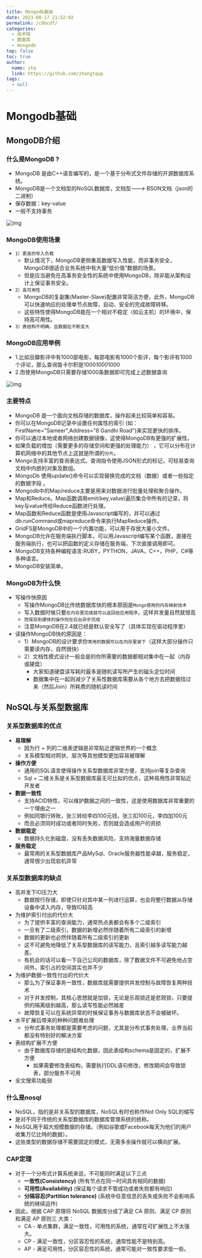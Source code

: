 ```yaml
---
title: Mongodb基础
date: 2023-08-17 21:52:02
permalink: /c9bcdf/
categories: 
  - 技术栈
  - 数据库
  - mongodb
top: false
toc: true
author: 
  name: ztq
  link: https://github.com/zhangtqup
tags: 
  - null
---
```


# Mongodb基础



## MongoDB介绍

### 什么是MongoDB ?

- MongoDB 是由C++语言编写的，是一个基于分布式文件存储的开源数据库系统。
- MongoDB是一个文档型的NoSQL数据库，文档型---> BSON文档（json的二进制）
- 保存数据：key-value
- 一般不支持事务

![img](https://zhangtq-blog.oss-cn-hangzhou.aliyuncs.com/content_picture/image-20210226092405733.a6600914.png)

### MongoDB使用场景

- `1）更高的写入负载`
  - 默认情况下，MongoDB更侧重高数据写入性能，而非事务安全，MongoDB很适合业务系统中有大量“低价值”数据的场景。
  - 但是应当避免在高事务安全性的系统中使用MongoDB，除非能从架构设计上保证事务安全。
- `2）高可用性`
  - MongoDB的复副集(Master-Slave)配置非常简洁方便，此外，MongoDB可以快速响应的处理单节点故障，自动、安全的完成故障转移。
  - 这些特性使得MongoDB能在一个相对不稳定（如云主机）的环境中，保持高可用性。
- `3）表结构不明确，且数据在不断变大`

###  MongoDB应用举例

- 1.比如豆瓣影评中有1000部电影，每部电影有1000个影评，每个影评有1000个评论，那么查询笛卡尔积是1000*1000*1000
- 2.而使用MongoDB只需要存储1000条数据即可完成上述数据查询

![img](https://zhangtq-blog.oss-cn-hangzhou.aliyuncs.com/content_picture/image-20210226093830447.aa6c831b.png)

### 主要特点

- MongoDB 是一个面向文档存储的数据库，操作起来比较简单和容易。
- 你可以在MongoDB记录中设置任何属性的索引 (如：FirstName="Sameer",Address="8 Gandhi Road")来实现更快的排序。
- 你可以通过本地或者网络创建数据镜像，这使得MongoDB有更强的扩展性。
- 如果负载的增加（需要更多的存储空间和更强的处理能力） ，它可以分布在计算机网络中的其他节点上这就是所谓的`分片`。
- Mongo支持丰富的查询表达式。查询指令使用JSON形式的标记，可轻易查询文档中内嵌的对象及数组。
- MongoDb 使用update()命令可以实现替换完成的文档（数据）或者一些指定的数据字段 。
- Mongodb中的Map/reduce主要是用来对数据进行批量处理和聚合操作。
- Map和Reduce。Map函数调用emit(key,value)遍历集合中所有的记录，将key与value传给Reduce函数进行处理。
- Map函数和Reduce函数是使用Javascript编写的，并可以通过db.runCommand或mapreduce命令来执行MapReduce操作。
- GridFS是MongoDB中的一个内置功能，可以用于存放大量小文件。
- MongoDB允许在服务端执行脚本，可以用Javascript编写某个函数，直接在服务端执行，也可以把函数的定义存储在服务端，下次直接调用即可。
- MongoDB支持各种编程语言:RUBY，PYTHON，JAVA，C++，PHP，C#等多种语言。
- MongoDB安装简单。

### MongoDB为什么快

- 写操作快原因
  - 写操作MongoDB比传统数据库快的根本原因是`Mongo使用的内存映射技术`
  - 写入数据时候只要`在内存里完成就可以返回给应用程序`，这样并发量自然就很高
  - `而保存到硬体的操作则在后台异步完成`
  - 注意MongoDB在2.4就已经是默认安全写了（具体实现在驱动程序里）
- 读操作MongoDB快的原因是：
  - 1）MongoDB的设计要求你`常用的数据可以在内存里装下`（这样大部分操作只需要读内存，自然很快）
  - 2）文档性模式设计一般会是的你所需要的数据都相对集中在一起（内存或硬盘）
    - 大家知道硬盘读写耗时最多是随机读写所产生的磁头定位时间
    - 数据集中在一起则减少了关系性数据库需要从各个地方去把数据找过来（然后Join）所耗费的随机读时间

## NoSQL与关系型数据库

### 关系型数据库的优点

- **易理解**
  - 因为行 + 列的二维表逻辑是非常贴近逻辑世界的一个概念
  - 关系模型相对网状、层次等其他模型更加容易被理解
- **操作方便**
  - 通用的SQL语言使得操作关系型数据库非常方便，支持join等复杂查询
  - Sql + 二维关系是关系型数据库最无可比拟的优点，这种易用性非常贴近开发者
- **数据一致性**
  - 支持ACID特性，可以维护数据之间的一致性，这是使用数据库非常重要的一个理由之一
  - 例如同银行转账，张三转给李四100元钱，张三扣100元，李四加100元
  - 而且必须同时成功或者同时失败，否则就会造成用户的资损
- **数据稳定**
  - 数据持久化到磁盘，没有丢失数据风险，支持海量数据存储
- **服务稳定**
  - 最常用的关系型数据库产品MySql、Oracle服务器性能卓越，服务稳定，通常很少出现宕机异常

###  关系型数据库的缺点

- 高并发下IO压力大
  - 数据按行存储，即使只针对其中某一列进行运算，也会将整行数据从存储设备中读入内存，导致IO较高
- 为维护索引付出的代价大
  - 为了提供丰富的查询能力，通常热点表都会有多个二级索引
  - 一旦有了二级索引，数据的新增必然伴随着所有二级索引的新增
  - 数据的更新也必然伴随着所有二级索引的更新
  - 这不可避免地降低了关系型数据库的读写能力，且索引越多读写能力越差。
  - 有机会的话可以看一下自己公司的数据库，除了数据文件不可避免地占空间外，索引占的空间其实也并不少
- 为维护数据一致性付出的代价大
  - 那么为了保证事务一致性，数据库就需要提供并发控制与故障恢复两种技术
  - 对于并发控制，其核心思想就是加锁，无论是乐观锁还是悲观锁，只要提供的隔离级别越高，那么读写性能必然越差
  - 故障恢复可以在系统异常的时候保证事务与数据库状态不会被破坏。
- 水平扩展后带来的种种问题难处理
  - 分布式事务处理都是需要考虑的问题，尤其是分布式事务处理，业界当前都没有特别好的解决方案
- 表结构扩展不方便
  - 由于数据库存储的是结构化数据，因此表结构schema是固定的，扩展不方便
    - 如果需要修改表结构，需要执行DDL语句修改，修改期间会导致锁表，部分服务不可用
- 全文搜索功能弱

###  什么是nosql

- NoSQL，指的是非关系型的数据库，NoSQL有时也称作Not Only SQL的缩写
- 是对不同于传统的关系型数据库的数据库管理系统的统称。
- NoSQL用于超大规模数据的存储。（例如谷歌或Facebook每天为他们的用户收集万亿比特的数据）。
- 这些类型的数据存储不需要固定的模式，无需多余操作就可以横向扩展。

###  CAP定理

- 对于一个分布式计算系统来说，不可能同时满足以下三点
  - **一致性(Consistency)** (所有节点在同一时间具有相同的数据)
  - **可用性(Availability)** (保证每个请求不管成功或者失败都有响应)
  - **分隔容忍(Partition tolerance)** (系统中任意信息的丢失或失败不会影响系统的继续运作)
- 因此，根据 CAP 原理将 NoSQL 数据库分成了满足 CA 原则、满足 CP 原则和满足 AP 原则三 大类：
  - CA - 单点集群，满足一致性，可用性的系统，通常在可扩展性上不太强大。
  - CP - 满足一致性，分区容忍性的系统，通常性能不是特别高。
  - AP - 满足可用性，分区容忍性的系统，通常可能对一致性要求低一些。
